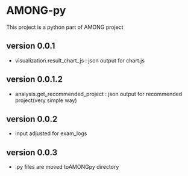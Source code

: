 # AMONG-py
This project is a python part of AMONG project

## version 0.0.1
* visualization.result_chart_js : json output for chart.js

## version 0.0.1.2
* analysis.get_recommended_project : json output for recommended project(very simple way)

## version 0.0.2
* input adjusted for exam_logs

## version 0.0.3
* .py files are moved toAMONGpy directory